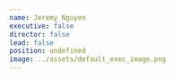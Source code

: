 ```yaml
---
name: Jeremy Nguyen
executive: false
director: false
lead: false
position: undefined 
image: ../assets/default_exec_image.png
---
```

